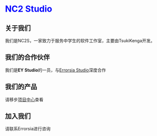 <!--
# <font color="blue">KWY Technology</font>

## Our History

2022年9月11日，我们成立了

自此，一家专注于割韭菜，从不干实事的垃圾公司就此诞生

2022年12月12日，我们吞并了南夫拉斯初一二班工作室，并将它们的[官网](https://nanflas202202.github.io/NanflasCY2BStudio/HypertextFiles/Fake404.html)改成了我们的官网。就这样，世界上有少了一家~~好~~公司

## 我们的产品

### NFLS Virus Trainer（初一二班工作室的遗作）

[点我去官网下载](https://nanflas202202.github.io/NanflasCY2BStudio/HypertextFiles/NFLSVirusTrainer.html)

### KWY Virus Trainer（愿者上钩）

* <font color="red">999元1年1台设备！--</font>[点我购买](https://huang2.cn/old/images/RickRoll.mp4)

* 或者……[点我了解更多](https://Nanflas202202.github.io/KWYTech/KWYVirusTrainer/KWYVirusTrainer.html)

 -->
 # <font color="blue">NC2 Studio</font>
 ## 关于我们
 我们是NC2S，一家致力于服务中学生的软件工作室，主要由TsukiKenga开发。
 ## 我们的合作伙伴
 我们是**EY Studio**的一员，与[Errorsia Studio](https://github.com/Errorsia/)深度合作
 ## 我们的产品
 请移步[项目中心](https://proxy.yusulif.xyz/#projects)查看
 ## 加入我们
 请联系Errorsia进行咨询
